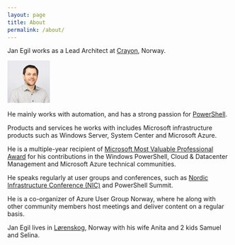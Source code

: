 ```yaml
---
layout: page
title: About
permalink: /about/
---
```


Jan Egil works as a Lead Architect at [Crayon](https://www.crayon.com), Norway.

![alt](/images/Jan_Egil_Ring_96_x_96.jpg)

He mainly works with automation, and has a strong passion for [PowerShell](https://msdn.microsoft.com/en-us/powershell).

Products and services he works with includes Microsoft infrastructure products such as Windows Server, System Center and Microsoft Azure.

He is a multiple-year recipient of [Microsoft Most Valuable Professional Award](https://mvp.microsoft.com/en-us/PublicProfile/4030604?fullName=Jan%20Egil%20%20Ring) for his contributions in the Windows PowerShell, Cloud & Datacenter Management and Microsoft Azure technical communities.

He speaks regularly at user groups and conferences, such as [Nordic Infrastructure Conference (NIC)](http://www.nicconf.com) and PowerShell Summit.

He is a co-organizer of Azure User Group Norway, where he along with other community members host meetings and deliver content on a regular basis.

Jan Egil lives in [Lørenskog](https://en.wikipedia.org/wiki/L%C3%B8renskog), Norway with his wife Anita and 2 kids Samuel and Selina.